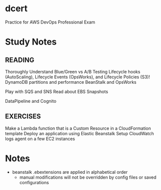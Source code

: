# dcert
Practice for AWS DevOps Professional Exam

# Study Notes

## READING
Thoroughly Understand Blue/Green vs A/B Testing
Lifecycle hooks (AutoScaling), Lifecycle Events (OpsWorks), and Lifecycle Policies (S3)!
DynamoDB partitions and performance
BeanStalk and OpsWorks

Play with SQS and SNS
Read about EBS Snapshots

DataPipeline and Cognito

## EXERCISES
Make a Lambda function that is a Custom Resource in a CloudFormation template
Deploy an application using Elastic Beanstalk
Setup CloudWatch logs agent on a few EC2 instances


# Notes
* beanstalk .ebextensions are applied in alphabetical order
   * manual modifications will not be overridden by config files or saved configurations